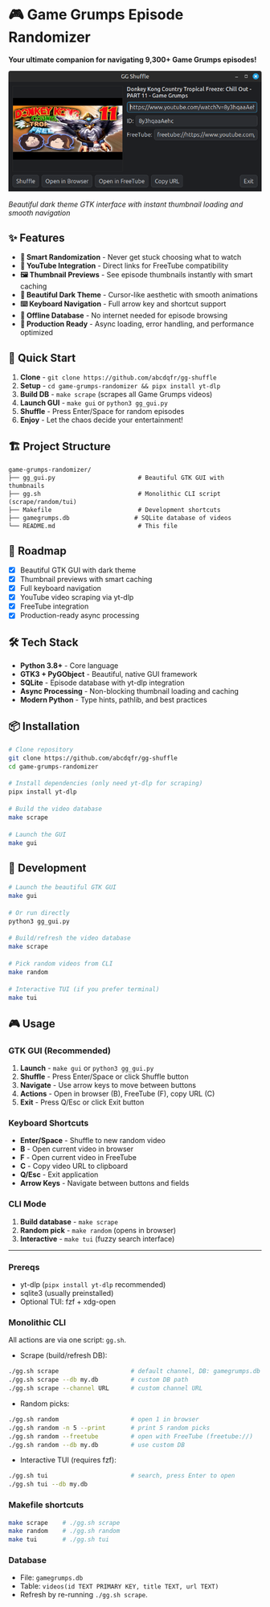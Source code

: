 # 🎮 Game Grumps Episode Randomizer

**Your ultimate companion for navigating 9,300+ Game Grumps episodes!**

![GG Shuffle GUI](Screenshot%20from%202025-09-01%2001-03-47.png)

*Beautiful dark theme GTK interface with instant thumbnail loading and smooth navigation*

## ✨ Features

- **🎲 Smart Randomization** - Never get stuck choosing what to watch
- **🔗 YouTube Integration** - Direct links for FreeTube compatibility  
- **🖼️ Thumbnail Previews** - See episode thumbnails instantly with smart caching
- **🌙 Beautiful Dark Theme** - Cursor-like aesthetic with smooth animations
- **⌨️ Keyboard Navigation** - Full arrow key and shortcut support
- **💾 Offline Database** - No internet needed for episode browsing
- **🚀 Production Ready** - Async loading, error handling, and performance optimized

## 🚀 Quick Start

1. **Clone** - `git clone https://github.com/abcdqfr/gg-shuffle`
2. **Setup** - `cd game-grumps-randomizer && pipx install yt-dlp`
3. **Build DB** - `make scrape` (scrapes all Game Grumps videos)
4. **Launch GUI** - `make gui` or `python3 gg_gui.py`
5. **Shuffle** - Press Enter/Space for random episodes
6. **Enjoy** - Let the chaos decide your entertainment!

## 🏗️ Project Structure

```
game-grumps-randomizer/
├── gg_gui.py                       # Beautiful GTK GUI with thumbnails
├── gg.sh                           # Monolithic CLI script (scrape/random/tui)
├── Makefile                        # Development shortcuts
├── gamegrumps.db                  # SQLite database of videos
└── README.md                       # This file
```

## 🎯 Roadmap

- [x] Beautiful GTK GUI with dark theme
- [x] Thumbnail previews with smart caching
- [x] Full keyboard navigation
- [x] YouTube video scraping via yt-dlp
- [x] FreeTube integration
- [x] Production-ready async processing

## 🛠️ Tech Stack

- **Python 3.8+** - Core language
- **GTK3 + PyGObject** - Beautiful, native GUI framework
- **SQLite** - Episode database with yt-dlp integration
- **Async Processing** - Non-blocking thumbnail loading and caching
- **Modern Python** - Type hints, pathlib, and best practices

## 📦 Installation

```bash
# Clone repository
git clone https://github.com/abcdqfr/gg-shuffle
cd game-grumps-randomizer

# Install dependencies (only need yt-dlp for scraping)
pipx install yt-dlp

# Build the video database
make scrape

# Launch the GUI
make gui
```

## 🚀 Development

```bash
# Launch the beautiful GTK GUI
make gui

# Or run directly
python3 gg_gui.py

# Build/refresh the video database
make scrape

# Pick random videos from CLI
make random

# Interactive TUI (if you prefer terminal)
make tui
```

## 🎮 Usage

### GTK GUI (Recommended)
1. **Launch** - `make gui` or `python3 gg_gui.py`
2. **Shuffle** - Press Enter/Space or click Shuffle button
3. **Navigate** - Use arrow keys to move between buttons
4. **Actions** - Open in browser (B), FreeTube (F), copy URL (C)
5. **Exit** - Press Q/Esc or click Exit button

### Keyboard Shortcuts
- **Enter/Space** - Shuffle to new random video
- **B** - Open current video in browser
- **F** - Open current video in FreeTube
- **C** - Copy video URL to clipboard
- **Q/Esc** - Exit application
- **Arrow Keys** - Navigate between buttons and fields

### CLI Mode
1. **Build database** - `make scrape`
2. **Random pick** - `make random` (opens in browser)
3. **Interactive** - `make tui` (fuzzy search interface)

---

### Prereqs
- yt-dlp (`pipx install yt-dlp` recommended)
- sqlite3 (usually preinstalled)
- Optional TUI: fzf + xdg-open

### Monolithic CLI
All actions are via one script: `gg.sh`.

- Scrape (build/refresh DB):
```sh
./gg.sh scrape                    # default channel, DB: gamegrumps.db
./gg.sh scrape --db my.db         # custom DB path
./gg.sh scrape --channel URL      # custom channel URL
```

- Random picks:
```sh
./gg.sh random                    # open 1 in browser
./gg.sh random -n 5 --print       # print 5 random picks
./gg.sh random --freetube         # open with FreeTube (freetube://)
./gg.sh random --db my.db         # use custom DB
```

- Interactive TUI (requires fzf):
```sh
./gg.sh tui                       # search, press Enter to open
./gg.sh tui --db my.db
```

### Makefile shortcuts
```sh
make scrape    # ./gg.sh scrape
make random    # ./gg.sh random
make tui       # ./gg.sh tui
```

### Database
- File: `gamegrumps.db`
- Table: `videos(id TEXT PRIMARY KEY, title TEXT, url TEXT)`
- Refresh by re-running `./gg.sh scrape`.
